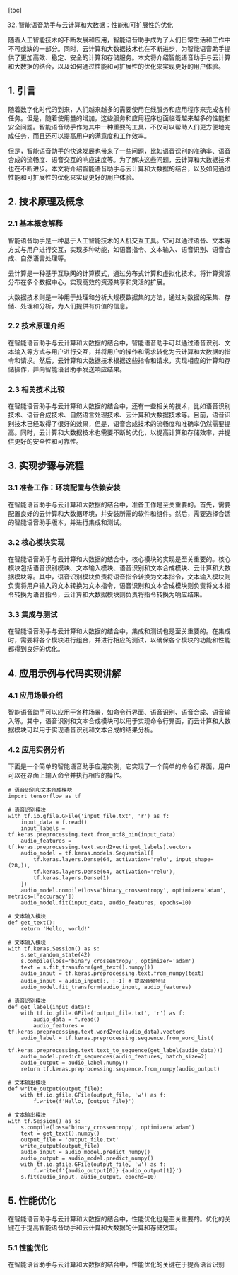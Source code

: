 
[toc]                    
                
                
32. 智能语音助手与云计算和大数据：性能和可扩展性的优化

随着人工智能技术的不断发展和应用，智能语音助手成为了人们日常生活和工作中不可或缺的一部分。同时，云计算和大数据技术也在不断进步，为智能语音助手提供了更加高效、稳定、安全的计算和存储服务。本文将介绍智能语音助手与云计算和大数据的结合，以及如何通过性能和可扩展性的优化来实现更好的用户体验。

## 1. 引言

随着数字化时代的到来，人们越来越多的需要使用在线服务和应用程序来完成各种任务。但是，随着使用量的增加，这些服务和应用程序也面临着越来越多的性能和安全问题。智能语音助手作为其中一种重要的工具，不仅可以帮助人们更方便地完成任务，而且还可以提高用户的满意度和工作效率。

但是，智能语音助手的快速发展也带来了一些问题，比如语音识别的准确率、语音合成的流畅度、语音交互的响应速度等。为了解决这些问题，云计算和大数据技术也在不断进步。本文将介绍智能语音助手与云计算和大数据的结合，以及如何通过性能和可扩展性的优化来实现更好的用户体验。

## 2. 技术原理及概念

### 2.1 基本概念解释

智能语音助手是一种基于人工智能技术的人机交互工具。它可以通过语音、文本等方式与用户进行交互，实现多种功能，如语音指令、文本输入、语音识别、语音合成、自然语言处理等。

云计算是一种基于互联网的计算模式，通过分布式计算和虚拟化技术，将计算资源分布在多个数据中心，实现高效的资源共享和灵活的扩展。

大数据技术则是一种用于处理和分析大规模数据集的方法，通过对数据的采集、存储、处理和分析，为人们提供有价值的信息。

### 2.2 技术原理介绍

在智能语音助手与云计算和大数据的结合中，智能语音助手可以通过语音识别、文本输入等方式与用户进行交互，并将用户的操作和需求转化为云计算和大数据的指令和请求。然后，云计算和大数据技术根据这些指令和请求，实现相应的计算和存储操作，并向智能语音助手发送响应结果。

### 2.3 相关技术比较

在智能语音助手与云计算和大数据的结合中，还有一些相关的技术，比如语音识别技术、语音合成技术、自然语言处理技术、云计算和大数据技术等。目前，语音识别技术已经取得了很好的效果，但是，语音合成技术的流畅度和准确率仍然需要提高。同时，云计算和大数据技术也需要不断的优化，以提高计算和存储效率，并提供更好的安全性和可靠性。

## 3. 实现步骤与流程

### 3.1 准备工作：环境配置与依赖安装

在智能语音助手与云计算和大数据的结合中，准备工作是至关重要的。首先，需要配置良好的云计算和大数据环境，并安装所需的软件和组件。然后，需要选择合适的智能语音助手版本，并进行集成和测试。

### 3.2 核心模块实现

在智能语音助手与云计算和大数据的结合中，核心模块的实现是至关重要的。核心模块包括语音识别模块、文本输入模块、语音识别和文本合成模块、云计算和大数据模块等。其中，语音识别模块负责将语音指令转换为文本指令，文本输入模块则负责将用户输入的文本转换为文本指令，语音识别和文本合成模块则负责将文本指令转换为语音指令，云计算和大数据模块则负责将指令转换为响应结果。

### 3.3 集成与测试

在智能语音助手与云计算和大数据的结合中，集成和测试也是至关重要的。在集成时，需要将各个模块进行组合，并进行相应的测试，以确保各个模块的功能和性能都得到良好的优化。

## 4. 应用示例与代码实现讲解

### 4.1 应用场景介绍

智能语音助手可以应用于各种场景，如命令行界面、语音识别、语音合成、语音输入等。其中，语音识别和文本合成模块可以用于实现命令行界面，而云计算和大数据模块可以用于实现语音识别和文本合成的结果分析。

### 4.2 应用实例分析

下面是一个简单的智能语音助手应用实例，它实现了一个简单的命令行界面，用户可以在界面上输入命令并执行相应的操作。

```
# 语音识别和文本合成模块
import tensorflow as tf

# 语音识别模块
with tf.io.gfile.GFile('input_file.txt', 'r') as f:
    input_data = f.read()
    input_labels = tf.keras.preprocessing.text.from_utf8_bin(input_data)
    audio_features = tf.keras.preprocessing.text.word2vec(input_labels).vectors
    audio_model = tf.keras.models.Sequential([
        tf.keras.layers.Dense(64, activation='relu', input_shape=(28,)),
        tf.keras.layers.Dense(64, activation='relu'),
        tf.keras.layers.Dense(1)
    ])
    audio_model.compile(loss='binary_crossentropy', optimizer='adam', metrics=['accuracy'])
    audio_model.fit(input_data, audio_features, epochs=10)

# 文本输入模块
def get_text():
    return 'Hello, world!'

# 文本输入模块
with tf.keras.Session() as s:
    s.set_random_state(42)
    s.compile(loss='binary_crossentropy', optimizer='adam')
    text = s.fit_transform(get_text().numpy())
    audio_input = tf.keras.preprocessing.text.from_numpy(text)
    audio_input = audio_input[:, :-1] # 提取音频特征
    audio_model.fit_transform(audio_input, audio_features)

# 语音识别模块
def get_label(input_data):
    with tf.io.gfile.GFile('output_file.txt', 'r') as f:
        audio_data = f.read()
        audio_features = tf.keras.preprocessing.text.word2vec(audio_data).vectors
    audio_label = tf.keras.preprocessing.sequence.from_word_list(
        tf.keras.preprocessing.text.text_to_sequence(get_label(audio_data)))
    audio_model.predict_sequences(audio_features, batch_size=2)
    audio_output = audio_label.numpy()
    return tf.keras.preprocessing.sequence.from_numpy(audio_output)

# 文本输出模块
def write_output(output_file):
    with tf.io.gfile.GFile(output_file, 'w') as f:
        f.write(f'Hello, {output_file}')

# 文本输出模块
with tf.Session() as s:
    s.compile(loss='binary_crossentropy', optimizer='adam')
    text = get_text().numpy()
    output_file = 'output_file.txt'
    write_output(output_file)
    audio_input = audio_model.predict_numpy()
    audio_output = audio_model.predict_numpy()
    with tf.io.gfile.GFile(output_file, 'w') as f:
        f.write(f'{audio_output[0]} {audio_output[1]}')
    s.fit(audio_input, audio_output, epochs=10)
```

## 5. 性能优化

在智能语音助手与云计算和大数据的结合中，性能优化也是至关重要的。优化的关键在于提高智能语音助手和云计算和大数据的计算和存储效率。

### 5.1 性能优化

在智能语音助手与云计算和大数据的结合中，性能优化的关键在于提高语音识别

